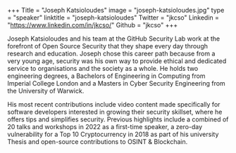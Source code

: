 +++
Title = "Joseph Katsioloudes"
image = "joseph-katsioloudes.jpg"
type = "speaker"
linktitle = "joseph-katsioloudes"
Twitter = "jkcso"
Linkedin = "https://www.linkedin.com/in/jkcso/"
Github = "jkcso"
+++
<link href="/events/2023-caceres/main.css" rel="stylesheet">
<script src="/events/2023-caceres/main.js"></script>

Joseph Katsioloudes and his team at the GitHub Security Lab work at the forefront of Open Source Security that they shape every day through research and education. Joseph chose this career path because from a very young age, security was his own way to provide ethical and dedicated service to organisations and the society as a whole. He holds two engineering degrees, a Bachelors of Engineering in Computing from Imperial College London and a Masters in Cyber Security Engineering from the University of Warwick.

His most recent contributions include video content made specifically for software developers interested in growing their security skillset, where he offers tips and simplifies security. Previous highlights include a combined of 20 talks and workshops in 2022 as a first-time speaker, a zero-day vulnerability for a Top 10 Cryptocurrency in 2018 as part of his university Thesis and open-source contributions to OSINT & Blockchain.
